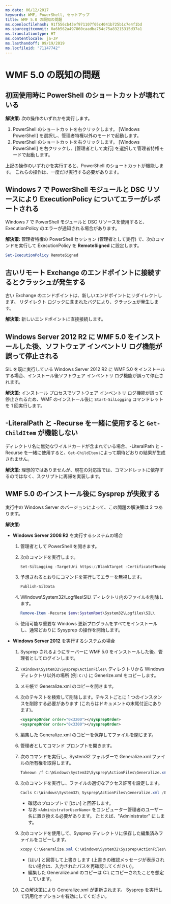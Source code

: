 ```yaml
---
ms.date: 06/12/2017
keywords: WMF, PowerShell, セットアップ
title: WMF 5.0 の既知の問題
ms.openlocfilehash: 91f556cb43ef971107f05c4041b725b1c7e4f1bd
ms.sourcegitcommit: 0a6b562a497860caadba754c75a83215315d37a1
ms.translationtype: HT
ms.contentlocale: ja-JP
ms.lasthandoff: 09/19/2019
ms.locfileid: "71147742"
---
```

# <a name="known-issues-in-wmf-50"></a>WMF 5.0 の既知の問題

## <a name="powershell-shortcuts-are-broken-when-used-for-the-first-time"></a>初回使用時に PowerShell のショートカットが壊れている

**解決策:** 次の操作のいずれかを実行します。

1. PowerShell のショートカットを右クリックします。 [Windows PowerShell] を選択し、管理者特権以外のモードで起動します。
2. PowerShell のショートカットを右クリックします。 [Windows PowerShell] を右クリックし、[管理者として実行] を選択して管理者特権モードで起動します。

上記の操作のいずれかを実行すると、PowerShell のショートカットが機能します。 これらの操作は、一度だけ実行する必要があります。

## <a name="powershell-modules-and-dsc-resources-report-errors-about-executionpolicy-on-windows-7"></a>Windows 7 で PowerShell モジュールと DSC リソースにより ExecutionPolicy についてエラーがレポートされる

Windows 7 で PowerShell モジュールと DSC リソースを使用すると、ExecutionPolicy のエラーが通知される場合があります。

**解決策:** 管理者特権の PowerShell セッション (管理者として実行) で、次のコマンドを実行して ExecutionPolicy を **RemoteSigned** に設定します。

```powershell
Set-ExecutionPolicy RemoteSigned
```

## <a name="connecting-to-an-old-remote-exchange-endpoint-causes-a-crash"></a>古いリモート Exchange のエンドポイントに接続するとクラッシュが発生する

古い Exchange のエンドポイントは、新しいエンドポイントにリダイレクトします。 リダイレクト ロジックに含まれたバグにより、クラッシュが発生します。

**解決策:** 新しいエンドポイントに直接接続します。

## <a name="software-inventory-logging-feature-is-erroneously-stopped-after-wmf-50-installation-on-windows-server-2012-r2"></a>Windows Server 2012 R2 に WMF 5.0 をインストールした後、ソフトウェア インベントリ ログ機能が誤って停止される

SIL を既に実行している Windows Server 2012 R2 に WMF 5.0 をインストールする場合、インストール後ソフトウェア インベントリ ログ機能が誤って停止されます。

**解決策:** インストール プロセスでソフトウェア インベントリ ログ機能が誤って停止されるため、WMF のインストール後に `Start-SilLogging` コマンドレットを 1 回実行します。

## <a name="get-childitem-does-not-work-if--literalpath-and--recurse-are-used-together"></a>-LiteralPath と -Recurse を一緒に使用すると `Get-ChildItem` が機能しない

ディレクトリ名に無効なワイルドカードが含まれている場合、-LiteralPath と -Recurse を一緒に使用すると、`Get-ChildItem` によって期待どおりの結果が生成されません。

**解決策:** 理想的ではありませんが、現在の対応策では、コマンドレットに依存するのではなく、スクリプトに再帰を実装します。

## <a name="sysprep-fails-after-wmf-50-installation"></a>WMF 5.0 のインストール後に Sysprep が失敗する

実行中の Windows Server のバージョンによって、この問題の解決策は 2 つあります。

**解決策:**

- **Windows Server 2008 R2** を実行するシステムの場合
  1. 管理者として PowerShell を開きます。
  2. 次のコマンドを実行します。

     ```powershell
     Set-SilLogging -TargetUri https://BlankTarget -CertificateThumbprint 0123456789
     ```

  3. 予想されるとおりにコマンドを実行してエラーを無視します。

     ```powershell
     Publish-SilData
     ```

  4. \Windows\System32\Logfiles\SIL\ ディレクトリ内のファイルを削除します。

     ```powershell
     Remove-Item -Recurse $env:SystemRoot\System32\Logfiles\SIL\
     ```

  5. 使用可能な重要な Windows 更新プログラムをすべてをインストールし、通常どおりに Sysyprep の操作を開始します。

- **Windows Server 2012** を実行するシステムの場合
  1. Sysprep されるようにサーバーに WMF 5.0 をインストールした後、管理者としてログインします。
  2. `\Windows\System32\Sysprep\ActionFiles\` ディレクトリから Windows ディレクトリ以外の場所 (例: `C:\`) に Generize.xml をコピーします。
  3. メモ帳で Generalize.xml のコピーを開きます。
  4. 次のテキストを検索して削除します。テキストごとに 1 つのインスタンスを削除する必要があります (これらはドキュメントの末尾付近にあります)。

     ```xml
     <sysprepOrder order="0x3200"></sysprepOrder>
     <sysprepOrder order="0x3300"></sysprepOrder>
     ```

  5. 編集した Generalize.xml のコピーを保存してファイルを閉じます。
  6. 管理者としてコマンド プロンプトを開きます。
  7. 次のコマンドを実行し、System32 フォルダーで Generalize.xml ファイルの所有権を取得します。

     ```powershell
     Takeown /f C:\Windows\System32\Sysprep\ActionFiles\Generalize.xml
     ```

  8. 次のコマンドを実行し、ファイルの適切なアクセス許可を設定します。

     ```powershell
     Cacls C:\Windows\System32\ Sysprep\ActionFiles\Generalize.xml /G `<AdministratorUserName>`:F
     ```

     - 確認のプロンプトで [はい] と回答します。
     - なお `<AdministratorUserName>` をコンピューター管理者のユーザー名に置き換える必要があります。 たとえば、"Administrator" にします。

  9. 次のコマンドを使用して、Sysprep ディレクトリに保存した編集済みファイルをコピーします。

     ```powershell
     xcopy C:\Generalize.xml C:\Windows\System32\Sysprep\ActionFiles\Generalize.xml
     ```

     - [はい] と回答して上書きします (上書きの確認メッセージが表示されない場合は、入力されたパスを再確認してください)。
     - 編集した Generalize.xml のコピーは C:\ にコピーされたことを想定しています。

  10. この解決策により Generalize.xml が更新されます。 Sysprep を実行して汎用化オプションを有効にしてください。